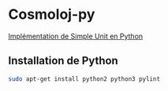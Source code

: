 # Cosmoloj-py

[Implémentation de Simple Unit en Python](unit-simple/)

## Installation de Python

```bash
sudo apt-get install python2 python3 pylint
```
